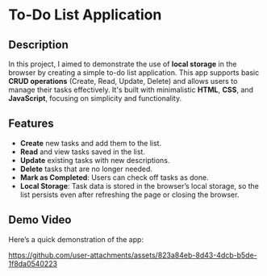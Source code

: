 # To-Do List Application

## Description
In this project, I aimed to demonstrate the use of **local storage** in the browser by creating a simple to-do list application. This app supports basic **CRUD operations** (Create, Read, Update, Delete) and allows users to manage their tasks effectively. It's built with minimalistic **HTML**, **CSS**, and **JavaScript**, focusing on simplicity and functionality.

## Features
- **Create** new tasks and add them to the list.
- **Read** and view tasks saved in the list.
- **Update** existing tasks with new descriptions.
- **Delete** tasks that are no longer needed.
- **Mark as Completed**: Users can check off tasks as done.
- **Local Storage**: Task data is stored in the browser’s local storage, so the list persists even after refreshing the page or closing the browser.

## Demo Video
Here’s a quick demonstration of the app:

https://github.com/user-attachments/assets/823a84eb-8d43-4dcb-b5de-1f8da0540223






